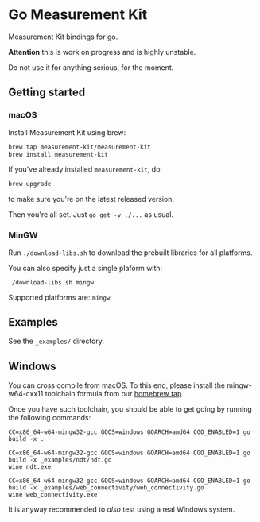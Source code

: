 # Go Measurement Kit

Measurement Kit bindings for go.

**Attention** this is work on progress and is highly unstable.

Do not use it for anything serious, for the moment.

## Getting started

### macOS

Install Measurement Kit using brew:

```bash
brew tap measurement-kit/measurement-kit
brew install measurement-kit
```

If you've already installed `measurement-kit`, do:

```bash
brew upgrade
```

to make sure you're on the latest released version.

Then you're all set. Just `go get -v ./...` as usual.

### MinGW

Run `./download-libs.sh` to download the prebuilt libraries for all platforms.

You can also specify just a single plaform with:

```
./download-libs.sh mingw
```

Supported platforms are: `mingw`


## Examples

See the `_examples/` directory.

## Windows

You can cross compile from macOS. To this end, please install the
mingw-w64-cxx11 toolchain formula from our [homebrew tap](
https://github.com/measurement-kit/homebrew-measurement-kit).

Once you have such toolchain, you should be able to get going by
running the following commands:

```
CC=x86_64-w64-mingw32-gcc GOOS=windows GOARCH=amd64 CGO_ENABLED=1 go build -x .

CC=x86_64-w64-mingw32-gcc GOOS=windows GOARCH=amd64 CGO_ENABLED=1 go build -x _examples/ndt/ndt.go
wine ndt.exe

CC=x86_64-w64-mingw32-gcc GOOS=windows GOARCH=amd64 CGO_ENABLED=1 go build -x _examples/web_connectivity/web_connectivity.go
wine web_connectivity.exe
```

It is anyway recommended to _also_ test using a real Windows system.

